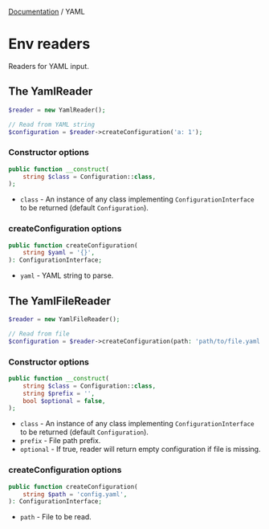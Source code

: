 [Documentation](../README.md) / YAML

# Env readers

Readers for YAML input.

## The YamlReader

```php
$reader = new YamlReader();

// Read from YAML string
$configuration = $reader->createConfiguration('a: 1');
```

### Constructor options

```php
public function __construct(
    string $class = Configuration::class,
);
```

* `class` - An instance of any class implementing `ConfigurationInterface` to be returned (default `Configuration`).

### createConfiguration options

```php
public function createConfiguration(
    string $yaml = '{}',
): ConfigurationInterface;
```

* `yaml` - YAML string to parse.

## The YamlFileReader

```php
$reader = new YamlFileReader();

// Read from file
$configuration = $reader->createConfiguration(path: 'path/to/file.yaml');
```

### Constructor options

```php
public function __construct(
    string $class = Configuration::class,
    string $prefix = '',
    bool $optional = false,
);
```

* `class` - An instance of any class implementing `ConfigurationInterface` to be returned (default `Configuration`).
* `prefix` - File path prefix.
* `optional` - If true, reader will return empty configuration if file is missing.

### createConfiguration options

```php
public function createConfiguration(
    string $path = 'config.yaml',
): ConfigurationInterface;
```

* `path` - File to be read.
